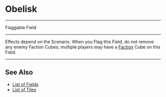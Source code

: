 # Obelisk

___
Flaggable Field
___
Effects depend on the Scenario. When you Flag this Field, do not remove any enemy Faction Cubes; multiple players may have a [Faction](../towns/index.md) Cube on this Field.
___


## See Also

- [List of Fields](index.md)
- [List of Tiles](../tiles/index.md)
